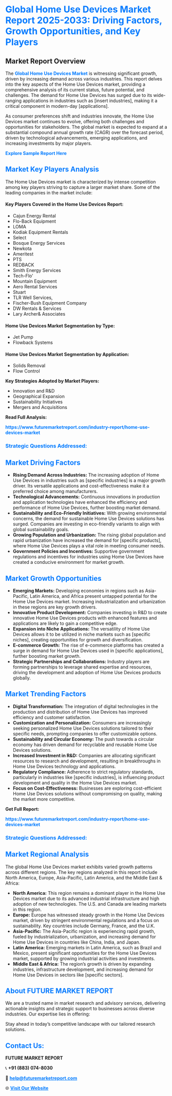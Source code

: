<h1 style="color: #007BFF;">Global Home Use Devices Market Report 2025-2033: Driving Factors, Growth Opportunities, and Key Players</h1>

<section id="overview">
<h2>Market Report Overview</h2>
<p>The <a href="https://www.futuremarketreport.com/industry-report/home-use-devices-market" style="color: #007BFF; text-decoration: none;"><strong>Global Home Use Devices Market</strong></a> is witnessing significant growth, driven by increasing demand across various industries. This report delves into the key aspects of the Home Use Devices market, providing a comprehensive analysis of its current status, future potential, and challenges. The demand for Home Use Devices has surged due to its wide-ranging applications in industries such as [insert industries], making it a critical component in modern-day [applications].</p>
<p>As consumer preferences shift and industries innovate, the Home Use Devices market continues to evolve, offering both challenges and opportunities for stakeholders. The global market is expected to expand at a substantial compound annual growth rate (CAGR) over the forecast period, driven by technological advancements, emerging applications, and increasing investments by major players.</p>
</section>

<section id="overview">
<p><a href="https://www.futuremarketreport.com/request-sample/reportId=35260" style="color: #007BFF; text-decoration: none;"><strong>Explore Sample Report Here</strong></a></p>
</section>

<section id="key-players">
<h2 style="color: #007BFF;">Market Key Players Analysis</h2>
<p>The Home Use Devices market is characterized by intense competition among key players striving to capture a larger market share. Some of the leading companies in the market include:</p>
<h4>Key Players Covered in the Home Use Devices Report:</h4>
<ul><li>Cajun Energy Rental</li><li>Flo-Back Equipment</li><li>LOMA</li><li>Kodiak Equipment Rentals</li><li>Select</li><li>Bosque Energy Services</li><li>Newkota</li><li>Ameritest</li><li>PTS</li><li>REDBACK</li><li>Smith Energy Services</li><li>Tech-Flo&#039;</li><li>Mountain Equipment</li><li>Aero Rental Services</li><li>Stuart</li><li>TLR Well Services,</li><li>Fischer-Bush Equipment Company</li><li>DW Rentals &amp; Services</li><li>Lary Archer&amp; Associates</li></ul>
<h4>Home Use Devices Market Segmentation by Type:</h4>
<ul><li>Jet Pump</li><li>Flowback Systems</li></ul>

<h4>Home Use Devices Market Segmentation by Application:</h4>
<ul><li>Solids Removal</li><li>Flow Control</li></ul>
<p><strong>Key Strategies Adopted by Market Players:</strong></p>
<ul>
<li>Innovation and R&D</li>
<li>Geographical Expansion</li>
<li>Sustainability Initiatives</li>
<li>Mergers and Acquisitions</li>
</ul>
</section>

<section>
<p><strong>Read Full Analysis: </strong></p><a href="https://www.futuremarketreport.com/industry-report/home-use-devices-market" style="color: #007BFF; text-decoration: none;"><strong>https://www.futuremarketreport.com/industry-report/home-use-devices-market</strong></a>
<h3 style="color: #007BFF;">Strategic Questions Addressed:</h3>
</section>

<section id="driving-factors">
<h2 style="color: #007BFF;">Market Driving Factors</h2>
<ul>
<li><strong>Rising Demand Across Industries:</strong> The increasing adoption of Home Use Devices in industries such as [specific industries] is a major growth driver. Its versatile applications and cost-effectiveness make it a preferred choice among manufacturers.</li>
<li><strong>Technological Advancements:</strong> Continuous innovations in production and application technologies have enhanced the efficiency and performance of Home Use Devices, further boosting market demand.</li>
<li><strong>Sustainability and Eco-Friendly Initiatives:</strong> With growing environmental concerns, the demand for sustainable Home Use Devices solutions has surged. Companies are investing in eco-friendly variants to align with global sustainability goals.</li>
<li><strong>Growing Population and Urbanization:</strong> The rising global population and rapid urbanization have increased the demand for [specific products], where Home Use Devices plays a vital role in meeting consumer needs.</li>
<li><strong>Government Policies and Incentives:</strong> Supportive government regulations and incentives for industries using Home Use Devices have created a conducive environment for market growth.</li>
</ul>
</section>

<section id="growth-opportunities">
<h2 style="color: #007BFF;">Market Growth Opportunities</h2>
<ul>
<li><strong>Emerging Markets:</strong> Developing economies in regions such as Asia-Pacific, Latin America, and Africa present untapped potential for the Home Use Devices market. Increasing industrialization and urbanization in these regions are key growth drivers.</li>
<li><strong>Innovative Product Development:</strong> Companies investing in R&D to create innovative Home Use Devices products with enhanced features and applications are likely to gain a competitive edge.</li>
<li><strong>Expansion into Niche Applications:</strong> The versatility of Home Use Devices allows it to be utilized in niche markets such as [specific niches], creating opportunities for growth and diversification.</li>
<li><strong>E-commerce Growth:</strong> The rise of e-commerce platforms has created a surge in demand for Home Use Devices used in [specific applications], further boosting market growth.</li>
<li><strong>Strategic Partnerships and Collaborations:</strong> Industry players are forming partnerships to leverage shared expertise and resources, driving the development and adoption of Home Use Devices products globally.</li>
</ul>
</section>

<section id="trending-factors">
<h2 style="color: #007BFF;">Market Trending Factors</h2>
<ul>
<li><strong>Digital Transformation:</strong> The integration of digital technologies in the production and distribution of Home Use Devices has improved efficiency and customer satisfaction.</li>
<li><strong>Customization and Personalization:</strong> Consumers are increasingly seeking personalized Home Use Devices solutions tailored to their specific needs, prompting companies to offer customizable options.</li>
<li><strong>Sustainability and Circular Economy:</strong> The push towards a circular economy has driven demand for recyclable and reusable Home Use Devices solutions.</li>
<li><strong>Increased Investment in R&D:</strong> Companies are allocating significant resources to research and development, resulting in breakthroughs in Home Use Devices technology and applications.</li>
<li><strong>Regulatory Compliance:</strong> Adherence to strict regulatory standards, particularly in industries like [specific industries], is influencing product development and quality in the Home Use Devices market.</li>
<li><strong>Focus on Cost-Effectiveness:</strong> Businesses are exploring cost-efficient Home Use Devices solutions without compromising on quality, making the market more competitive.</li>
</ul>
</section>

<section>
<p><strong>Get Full Report: </strong></p><a href="https://www.futuremarketreport.com/industry-report/home-use-devices-market" style="color: #007BFF; text-decoration: none;"><strong>https://www.futuremarketreport.com/industry-report/home-use-devices-market</strong></a>
<h3 style="color: #007BFF;">Strategic Questions Addressed:</h3>
</section>


<section id="regional-analysis">
<h2 style="color: #007BFF;">Market Regional Analysis</h2>
<p>The global Home Use Devices market exhibits varied growth patterns across different regions. The key regions analyzed in this report include North America, Europe, Asia-Pacific, Latin America, and the Middle East & Africa:</p>
<ul>
<li><strong>North America:</strong> This region remains a dominant player in the Home Use Devices market due to its advanced industrial infrastructure and high adoption of new technologies. The U.S. and Canada are leading markets in this region.</li>
<li><strong>Europe:</strong> Europe has witnessed steady growth in the Home Use Devices market, driven by stringent environmental regulations and a focus on sustainability. Key countries include Germany, France, and the U.K.</li>
<li><strong>Asia-Pacific:</strong> The Asia-Pacific region is experiencing rapid growth, fueled by industrialization, urbanization, and increasing demand for Home Use Devices in countries like China, India, and Japan.</li>
<li><strong>Latin America:</strong> Emerging markets in Latin America, such as Brazil and Mexico, present significant opportunities for the Home Use Devices market, supported by growing industrial activities and investments.</li>
<li><strong>Middle East & Africa:</strong> The region’s growth is driven by expanding industries, infrastructure development, and increasing demand for Home Use Devices in sectors like [specific sectors].</li>
</ul>
</section>

<footer>
<h2 style="color: #007BFF;">About FUTURE MARKET REPORT</h2>
<p>We are a trusted name in market research and advisory services, delivering actionable insights and strategic support to businesses across diverse industries. Our expertise lies in offering:</p>

<p>Stay ahead in today’s competitive landscape with our tailored research solutions.</p>

<h2 style="color: #007BFF;">Contact Us:</h2>
<p><strong>FUTURE MARKET REPORT</strong></p>
<p>📞 <strong>+91 (883) 074-8030</strong></p>
<p>📧 <strong><a href="mailto:help@futuremarketreport.com" style="color: #007BFF;">help@futuremarketreport.com</a></strong></p>
<p>🌐 <strong><a href="https://www.futuremarketreport.com/" style="color: #007BFF;">Visit Our Website</a></strong></p>
</footer>